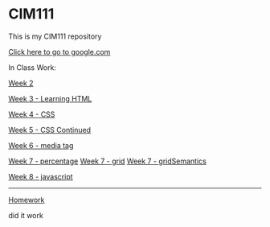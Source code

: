 # CIM111

This is my CIM111 repository

[Click here to go to google.com](http://www.google.com)

In Class Work:

[Week 2](https://igeller.github.io/CIM111/Week2/)

[Week 3 - Learning HTML](https://igeller.github.io/CIM111/Week3/)

[Week 4 - CSS](https://igeller.github.io/CIM111/Week4/)

[Week 5 - CSS Continued](https://igeller.github.io/CIM111/Week5/)

[Week 6 - media tag](https://igeller.github.io/CIM111/Week6/)

[Week 7 - percentage](https://igeller.github.io/CIM111/Week7/percentage/)
[Week 7 - grid](https://igeller.github.io/CIM111/Week7/grid/)
[Week 7 - gridSemantics](https://igeller.github.io/CIM111/Week7/semanticGrid/)

[Week 8 - javascript](https://igeller.github.io/CIM111/Week8/)

-------------------------------------------------------------------

[Homework](https://igeller.github.io/CIM111/Homework/)

did it work

